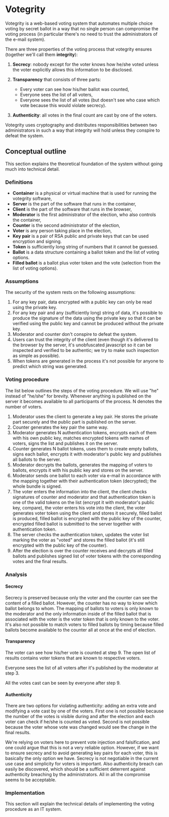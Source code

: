 # Votegrity

Votegrity is a web-based voting system
that automates multiple choice voting by secret ballot
in a way that no single person can compromise the voting process
(in particular there's no need to trust the administrators of the e-mail system).

There are three properties of the voting process that votegrity ensures
(together we'll call them **integrity**):

1. **Secrecy**: nobody except for the voter knows how he/she voted
   unless the voter explicitly allows this information to be disclosed.

2. **Transparency** that consists of three parts:
    * Every voter can see how his/her ballot was counted,
    * Everyone sees the list of all voters,
    * Everyone sees the list of all votes
      (but doesn't see who case which vote because this would violate secrecy).

3. **Authenticity**: all votes in the final count are cast by one of the voters.

Votegrity uses cryptography
and distributes responsibilities between two administrators
in such a way that integrity will hold
unless they conspire to defeat the system.

## Conceptual outline

This section explains the theoretical foundation of the system
without going much into technical detail.

### Definitions

* **Container** is a physical or virtual machine
  that is used for running the votegrity software,
* **Server** is the part of the software that runs in the container,
* **Client** is the part of the software that runs in the browser,
* **Moderator** is the first administrator of the election,
  who also controls the container,
* **Counter** is the second administrator of the election,
* **Voter** is any person taking place in the election,
* **Key pair** is a pair of RSA public and private keys
  that can be used encryption and signing.
* **Token** is sufficiently long string of numbers that it cannot be
  guessed.
* **Ballot** is a data structure containing a ballot token and
  the list of voting options.
* **Filled ballot** is a ballot plus voter token and the vote
  (selection from the list of voting options).

### Assumptions

The security of the system rests on the following assumptions:

1. For any key pair, data encrypted with a public key
   can only be read using the private key.
2. For any key pair and any (sufficiently long) string of data,
   it's possible to produce the signature of the data using the private key 
   so that it can be verified using the public key
   and cannot be produced without the private key.
3. Moderator and counter don't conspire to defeat the system.
4. Users can trust the integrity of the client
   (even though it's delivered to the browser by the server,
   it's unobfuscated javascript so it can be inspected
   and verified to be authentic; we try to make such inspection as
   simple as possible).
5. When tokens are generated in the process it's not possible
   for anyone to predict which string was generated.

### Voting procedure

The list below outlines the steps of the voting procedure.
We will use "he" instead of "he/she" for brevity.
Whenever anything is published on the server
it becomes available to all participants of the process.
N denotes the number of voters.

1. Moderator uses the client to generate a key pair. He stores the
   private part securely and the public part is published on the server.
2. Counter generates the key pair the same way.
3. Moderator generates N authentication tokens,
   encrypts each of them with his own public key,
   matches encrypted tokens with names of voters,
   signs the list and publishes it on the server.
4. Counter generates N ballot tokens, uses them to create empty ballots,
   signs each ballot, encrypts it with moderator's public key and
   publishes all ballots to the server.
5. Moderator decrypts the ballots, generates the mapping of voters
   to ballots, encrypts it with his public key and stores on the server.
6. Moderator sends one ballot to each voter via e-mail
   in accordance with the mapping
   together with their authentication token (decrypted);
   the whole bundle is signed.
7. The voter enters the information into the client,
   the client checks signatures of counter and moderator
   and that authentication token is one of the valid tokens
   on the list (encrypt it with moderator's public key, compare),
   the voter enters his vote into the client,
   the voter generates voter token using the client and stores it securely,
   filled ballot is produced,
   filled ballot is encrypted with the public key of the counter,
   encrypted filled ballot is submitted to the server
   together with authentication token.
8. The server checks the authentication token,
   updates the voter list marking the voter as "voted" and
   stores the filled ballot
   (it's still encrypted with the public key of the counter).
9. After the election is over the counter receives and decrypts all filled ballots
   and publishes signed list of voter tokens with the corresponding votes
   and the final results.

### Analysis

#### Secrecy

Secrecy is preserved because only the voter and the counter can see the content
of a filled ballot. However, the counter has no way to know which ballot belongs
to whom. The mapping of ballots to voters is only known to the moderator and
the only information inside of the filled ballot that is associated with the voter
is the voter token that is only known to the voter. It's also not possible to match
voters to filled ballots by timing because filled ballots become available
to the counter all at once at the end of election. 

#### Transparency

The voter can see how his/her vote is counted at step 9.
The open list of results contains voter tokens that are known to respective voters.

Everyone sees the list of all voters after it's published by the moderator at step 3.

All the votes cast can be seen by everyone after step 9.

#### Authenticity

There are two options for violating authenticity:
adding an extra vote and modifying a vote cast by one of the voters.
First one is not possible because the number of the votes is visible
during and after the election
and each voter can check if he/she is counted as voted.
Second is not possible because the voter whose vote was changed would see the
change in the final results.

We're relying on voters here to prevent vote injection and falsification,
and one could argue that this is not a very reliable option.
However, if we want to ensure secrecy and to avoid generating key pairs for each voter,
this is basically the only option we have.
Secrecy is not negotiable in the current use case and simplicity for voters is important.
Also authenticity breach can easily be discovered,
which should be a sufficient deterrent against
authenticity breaching by the administrators.
All in all the compromise seems to be acceptable.

### Implementation

This section will explain the technical details of implementing the voting procedure
as an IT system.